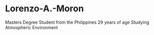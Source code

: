 # Lorenzo-A.-Moron
Masters Degree Student from the Philippines
29 years of age
Studying Atmospheric Environment
